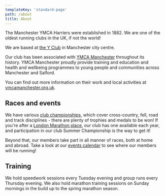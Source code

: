 ```yaml
---
templateKey: 'standard-page'
path: /about
title: About
---
```

The Manchester YMCA Harriers were established in 1882. We are one of the oldest running clubs in the UK, if not the world!

We are based at [the Y Club](/venues/the-y-club) in Manchester city centre.

Our club has been associated with [YMCA Manchester](https://www.ymcamanchester.org.uk) throughout its history. YMCA Manchester proudly provide training and education and health and wellbeing programmes to young people and communities across Manchester and Salford.

You can find out more information on their work and local activities at [ymcamanchester.org.uk](https://www.ymcamanchester.org.uk).

## Races and events

We have various [club championships](/championships), which cover cross-country, fell, road and track disciplines - there are plenty of trophies and medals to be won! If you're after a [London Marathon place](/about/london-marathon-place), our club has one available each year, and participation in our club Summer Championship is the way to get it!

Beyond that, our members take part in all manner of races, both at home and abroad. Take a look at our [events calendar](/events) to see where our members will be running!

## Training

We hold speedwork sessions every Tuesday evening and group runs every Thursday evening. We also hold marathon training sessions on Sunday mornings in the build up to the spring marathon season.

